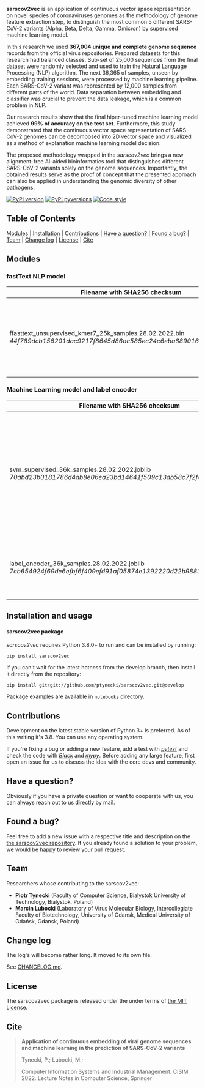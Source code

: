 **sarscov2vec** is an application of continuous vector space representation on novel species of coronaviruses genomes as the methodology of genome feature extraction step, to distinguish the most common 5 different SARS-CoV-2 variants (Alpha, Beta, Delta, Gamma, Omicron) by supervised machine learning model.  
  
In this research we used **367,004 unique and complete genome sequence** records from the official virus repositories. Prepared datasets for this research had balanced classes. Sub-set of 25,000 sequences from the final dataset were randomly selected and used to train the Natural Language Processing (NLP) algorithm. The next 36,365 of samples, unseen by embedding training sessions, were processed by machine learning pipeline. Each SARS-CoV-2 variant was represented by 12,000 samples from different parts of the world. Data separation between embedding and classifier was crucial to prevent the data leakage, which is a common problem in NLP.

Our research results show that the final hiper-tuned machine learning model achieved **99% of accuracy on the test set**. Furthermore, this study demonstrated that the continuous vector space representation of SARS-CoV-2 genomes can be decomposed into 2D vector space and visualized as a method of explanation machine learning model decision.

The proposed methodology wrapped in the _sarscov2vec_ brings a new alignment-free AI-aided bioinformatics tool that distinguishes different SARS-CoV-2 variants solely on the genome sequences. Importantly, the obtained results serve as the proof of concept that the presented approach can also be applied in understanding the genomic diversity of other pathogens.
  
[![PyPI version](https://img.shields.io/pypi/v/sarscov2vec.svg)](https://pypi.org/project/sarscov2vec/)
[![PyPI pyversions](https://img.shields.io/pypi/pyversions/sarscov2vec.svg)](https://pypi.python.org/pypi/sarscov2vec/)
[![Code style](https://img.shields.io/badge/code%20style-black-000000.svg)](https://github.com/psf/black)


## Table of Contents

[Modules](https://github.com/ptynecki/sarscov2vec#modules) | 
[Installation](https://github.com/ptynecki/sarscov2vec#installation-and-usage) |
[Contributions](https://github.com/ptynecki/sarscov2vec#contributions) | 
[Have a question?](https://github.com/ptynecki/sarscov2vec#have-a-question) | 
[Found a bug?](https://github.com/ptynecki/sarscov2vec#found-a-bug) | 
[Team](https://github.com/ptynecki/sarscov2vec#team) | 
[Change log](https://github.com/ptynecki/sarscov2vec#change-log) | 
[License](https://github.com/ptynecki/sarscov2vec#license) | 
[Cite](https://github.com/ptynecki/sarscov2vec#cite)

## Modules

### fastText NLP model

| Filename with SHA256 checksum                                                                                                  | Variants                                  | Description                                                                                          |
|--------------------------------------------------------------------------------------------------------------------------------|-------------------------------------------|------------------------------------------------------------------------------------------------------|
| ffasttext_unsupervised_kmer7_25k_samples.28.02.2022.bin<br/>_44f789dcb156201dac9217f8645d86ac585ec24c6eba68901695dc254a14adc3_ | Alpha, Beta, Delta, Gamma, Omicron (BA.1) | fastText unsupervised model trained on 7-mers tokens extracted from 25 000 unique SARS-CoV-2 samples |

### Machine Learning model and label encoder

| Filename with SHA256 checksum                                                                                       | Variants                                        | Description                                                                                                                                         |
|---------------------------------------------------------------------------------------------------------------------|-------------------------------------------------|-----------------------------------------------------------------------------------------------------------------------------------------------------|
| svm_supervised_36k_samples.28.02.2022.joblib<br/>_70abd23b0181786d4ab8e06ea23bd14641f509c13db58c7f2fa2baea17aa42af_ | Alpha, Beta, Delta, Gamma, Omicron (BA.1, BA.2) | SVM supervised model trained and tested using 36,365 unique SARS-CoV-2 samples. Each genome sample was transformed by fastText model at 28.02.2022. |
| label_encoder_36k_samples.28.02.2022.joblib<br/>_7cb654924f69de6efbf6f409efd91af05874e1392220d22b9883d36c17b366c9_  | Alpha, Beta, Delta, Gamma, Omicron (BA.1, BA.2) | Label extracted from 36,365 unique SARS-CoV-2 samples at 28.02.2022.                                                                                |

## Installation and usage

#### sarscov2vec package

_sarscov2vec_ requires Python 3.8.0+ to run and can be installed by running:

```
pip install sarscov2vec
```

If you can't wait for the latest hotness from the develop branch, then install it directly from the repository:

```
pip install git+git://github.com/ptynecki/sarscov2vec.git@develop
```
Package examples are available in `notebooks` directory.

## Contributions

Development on the latest stable version of Python 3+ is preferred. As of this writing it's 3.8. You can use any operating system.

If you're fixing a bug or adding a new feature, add a test with *[pytest](https://github.com/pytest-dev/pytest)* and check the code with *[Black](https://github.com/psf/black/)* and *[mypy](https://github.com/python/mypy)*. Before adding any large feature, first open an issue for us to discuss the idea with the core devs and community.

## Have a question?

Obviously if you have a private question or want to cooperate with us, you can always reach out to us directly by mail.

## Found a bug?

Feel free to add a new issue with a respective title and description on the [the sarscov2vec repository](https://github.com/ptynecki/sarscov2vec/issues). If you already found a solution to your problem, we would be happy to review your pull request.

## Team

Researchers whose contributing to the sarscov2vec:

* **Piotr Tynecki** (Faculty of Computer Science, Bialystok University of Technology, Bialystok, Poland)
* **Marcin Lubocki** (Laboratory of Virus Molecular Biology, Intercollegiate Faculty of Biotechnology, University of Gdansk, Medical University of Gdańsk, Gdansk, Poland)

## Change log

The log's will become rather long. It moved to its own file.

See [CHANGELOG.md](https://github.com/ptynecki/sarscov2vec/blob/master/CHANGELOG.md).

## License

The sarscov2vec package is released under the under terms of [the MIT License](https://github.com/ptynecki/sarscov2vec/blob/master/LICENSE).

## Cite

> **Application of continuous embedding of viral genome sequences and machine learning in the prediction of SARS-CoV-2 variants**  
>
> Tynecki, P.; Lubocki, M.;
>
> Computer Information Systems and Industrial Management. CISIM 2022. Lecture Notes in Computer Science, Springer
> 